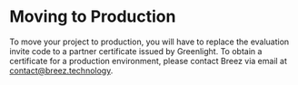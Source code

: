# Moving to Production 

To move your project to production, you will have to replace the evaluation invite code to a partner certificate issued by Greenlight.
To obtain a certificate for a production environment, please contact Breez via email at contact@breez.technology.
